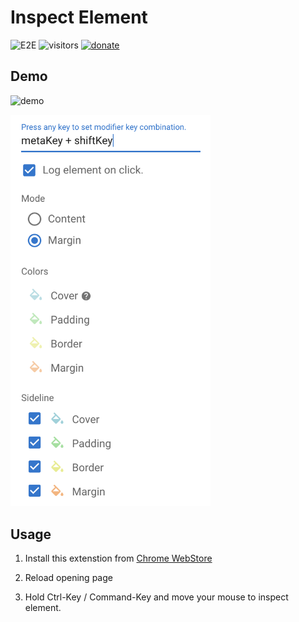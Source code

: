 # Inspect Element

![E2E](https://github.com/iendeavor/inspect-element/workflows/E2E/badge.svg)
![visitors](https://visitor-badge.glitch.me/badge?page_id=iendeavor.inspect-element)
[![donate](https://img.shields.io/badge/buy%20me%20a%20coffee-donate-orange)](https://www.buymeacoffee.com/iendeavor)

## Demo

![demo](./demo/usage.gif)

<div style="margin: 0 auto;"><img src="./demo/popup.png" style="width: 320px;" /></div>

## Usage

1. Install this extenstion from [Chrome WebStore](https://chrome.google.com/webstore/detail/inspect-element/flgcpmeleoikcibkiaiindbcjeldcogp)

2. Reload opening page

3. Hold Ctrl-Key / Command-Key and move your mouse to inspect element.
